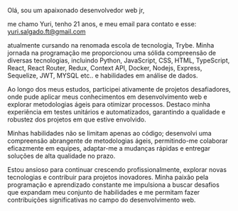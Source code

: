 Olá, sou um apaixonado desenvolvedor web jr,

me chamo Yuri, tenho 21 anos, e meu email para contato e esse: yuri.salgado.ft@gmail.com

atualmente cursando na renomada escola de tecnologia, Trybe. 
Minha jornada na programação me proporcionou uma sólida compreensão de diversas tecnologias,
incluindo Python, JavaScript, CSS, HTML, TypeScript, React, React Router, Redux, Context API, Docker, Nodejs, Express, Sequelize, JWT, MYSQL etc.. 
e habilidades em análise de dados.

Ao longo dos meus estudos, participei ativamente de projetos desafiadores, 
onde pude aplicar meus conhecimentos em desenvolvimento web e explorar metodologias ágeis para otimizar processos. 
Destaco minha experiência em testes unitários e automatizados, garantindo a qualidade e robustez dos projetos em que estive envolvido.

Minhas habilidades não se limitam apenas ao código; desenvolvi uma compreensão abrangente de metodologias ágeis, permitindo-me colaborar eficazmente em equipes,
adaptar-me a mudanças rápidas e entregar soluções de alta qualidade no prazo.

Estou ansioso para continuar crescendo profissionalmente, explorar novas tecnologias e contribuir para projetos inovadores. 
Minha paixão pela programação e aprendizado constante me impulsiona a buscar desafios que expandam meu conjunto de habilidades 
e me permitam fazer contribuições significativas no campo do desenvolvimento web.
